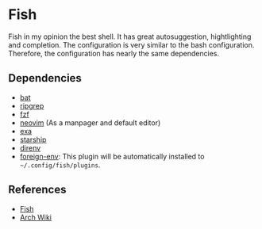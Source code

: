 # Fish

Fish in my opinion the best shell. It has great autosuggestion, hightlighting
and completion. The configuration is very similar to the bash configuration.
Therefore, the configuration has nearly the same dependencies.

## Dependencies

- [bat](https://github.com/sharkdp/bat)
- [ripgrep](https://github.com/BurntSushi/ripgrep)
- [fzf](https://github.com/junegunn/fzf)
- [neovim](https://github.com/neovim/neovim) (As a manpager and default editor)
- [exa](https://github.com/ogham/exa)
- [starship](https://starship.rs/)
- [direnv](https://github.com/direnv/direnv)
- [foreign-env](https://github.com/oh-my-fish/plugin-foreign-env): This plugin
  will be automatically installed to `~/.config/fish/plugins`.

## References

- [Fish](https://fishshell.com/)
- [Arch Wiki](https://wiki.archlinux.org/title/Fish)
